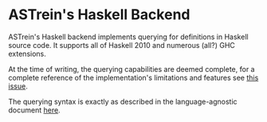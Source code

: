 # ASTrein's Haskell Backend
ASTrein's Haskell backend implements querying for definitions in Haskell source
code. It supports all of Haskell 2010 and numerous (all?) GHC extensions.

At the time of writing, the querying capabilities are deemed complete, for a
complete reference of the implementation's limitations and features see
[this issue](https://github.com/ibabushkin/astrein/issues/1).

The querying syntax is exactly as described in the language-agnostic document
[here](https://github.com/ibabushkin/astrein/blob/master/astrein/query.md).
